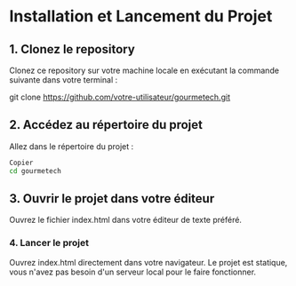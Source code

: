 # Installation et Lancement du Projet

## 1. Clonez le repository
Clonez ce repository sur votre machine locale en exécutant la commande suivante dans votre terminal :


git clone https://github.com/votre-utilisateur/gourmetech.git

## 2. Accédez au répertoire du projet

Allez dans le répertoire du projet :
```bash
Copier
cd gourmetech
```
## 3. Ouvrir le projet dans votre éditeur

Ouvrez le fichier index.html dans votre éditeur de texte préféré.

### 4. Lancer le projet

Ouvrez index.html directement dans votre navigateur. Le projet est statique, vous n'avez pas besoin d'un serveur local pour le faire fonctionner.
